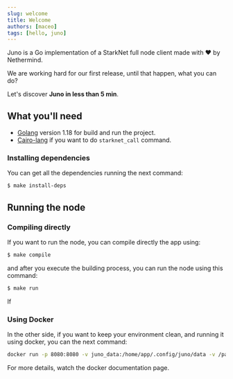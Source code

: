 ```yaml
---
slug: welcome
title: Welcome
authors: [maceo]
tags: [hello, juno]
---
```


Juno is a Go implementation of a StarkNet full node client made with ❤️ by Nethermind.

We are working hard for our first release, until that happen, what you can do?

Let's discover **Juno in less than 5 min**.

## What you'll need

- [Golang](https://go.dev/doc/install) version 1.18 for build and run the project.
- [Cairo-lang](https://www.cairo-lang.org/docs/quickstart.html) if you want to do `starknet_call` command.

### Installing dependencies

You can get all the dependencies running the next command:

```bash
$ make install-deps
```

## Running the node

### Compiling directly

If you want to run the node, you can compile directly the app using:

```bash
$ make compile
```

and after you execute the building process, you can run the node using this command:

```bash
$ make run
```

If

### Using Docker

In the other side, if you want to keep your environment clean, and running it using docker, you can the next command:
```bash 
docker run -p 8080:8080 -v juno_data:/home/app/.config/juno/data -v /path/to/your/config/file/juno.yaml:/home/app/.config/juno/juno.yaml juno
```

For more details, watch the docker documentation page.